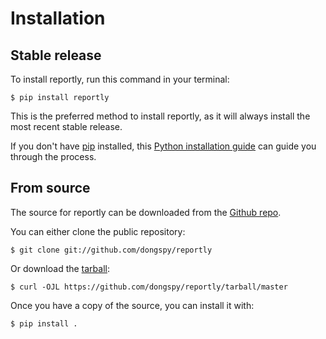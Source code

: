 # Installation

## Stable release

To install reportly, run this command in your
terminal:

``` console
$ pip install reportly
```

This is the preferred method to install reportly, as it will always install the most recent stable release.

If you don't have [pip][] installed, this [Python installation guide][]
can guide you through the process.

## From source

The source for reportly can be downloaded from
the [Github repo][].

You can either clone the public repository:

``` console
$ git clone git://github.com/dongspy/reportly
```

Or download the [tarball][]:

``` console
$ curl -OJL https://github.com/dongspy/reportly/tarball/master
```

Once you have a copy of the source, you can install it with:

``` console
$ pip install .
```

  [pip]: https://pip.pypa.io
  [Python installation guide]: http://docs.python-guide.org/en/latest/starting/installation/
  [Github repo]: https://github.com/%7B%7B%20cookiecutter.github_username%20%7D%7D/%7B%7B%20cookiecutter.project_slug%20%7D%7D
  [tarball]: https://github.com/%7B%7B%20cookiecutter.github_username%20%7D%7D/%7B%7B%20cookiecutter.project_slug%20%7D%7D/tarball/master
